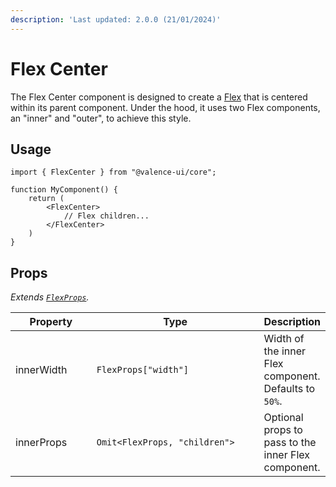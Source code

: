 ```yaml
---
description: 'Last updated: 2.0.0 (21/01/2024)'
---
```


# Flex Center

The Flex Center component is designed to create a [Flex](./) that is centered within its parent component. Under the hood, it uses two Flex components, an "inner" and "outer", to achieve this style.

## Usage

```tsx
import { FlexCenter } from "@valence-ui/core";

function MyComponent() { 
    return ( 
        <FlexCenter>
            // Flex children...
        </FlexCenter>
    )
}
```

## Props

_Extends_ [_`FlexProps`_](./#props)_._

<table data-full-width="true"><thead><tr><th width="129">Property</th><th width="303">Type</th><th>Description</th></tr></thead><tbody><tr><td>innerWidth</td><td><code>FlexProps["width"]</code></td><td>Width of the inner Flex component. Defaults to <code>50%</code>.</td></tr><tr><td>innerProps</td><td><code>Omit&#x3C;FlexProps, "children"></code></td><td>Optional props to pass to the inner Flex component.</td></tr></tbody></table>
